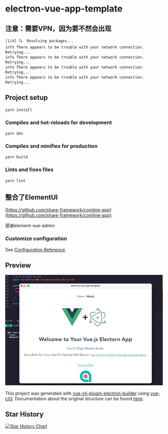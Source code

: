 # electron-vue-app-template

## 注意：需要VPN，因为要不然会出现

```
[1/4] 🔍  Resolving packages...
info There appears to be trouble with your network connection. Retrying...
info There appears to be trouble with your network connection. Retrying...
info There appears to be trouble with your network connection. Retrying...
info There appears to be trouble with your network connection. Retrying...
```

## Project setup
```
yarn install
```

### Compiles and hot-reloads for development
```
yarn dev
```

### Compiles and minifies for production
```
yarn build
```

### Lints and fixes files
```
yarn lint
```

## 整合了ElementUI

[https://github.com/share-framework/comline-app](https://github.com/share-framework/comline-app)


感谢element-vue-admin

### Customize configuration
See [Configuration Reference](https://cli.vuejs.org/config/).

## Preview

![img](src/assets/preview.png)

This project was generated with [vue-cli-plugin-electron-builder](https://github.com/nklayman/vue-cli-plugin-electron-builder) using [vue-cli3](https://cli.vuejs.org/). Documentation about the original structure can be found [here](https://nklayman.github.io/vue-cli-plugin-electron-builder/).


## Star History

[![Star History Chart](https://api.star-history.com/svg?repos=andotorg/electron-vue-app-template&type=Date)](https://star-history.com/#andotorg/electron-vue-app-template&Date)
